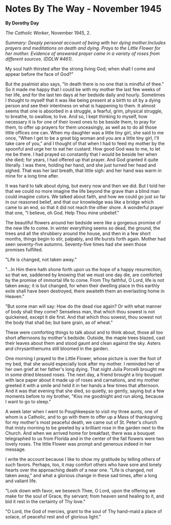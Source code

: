 Notes By The Way - November 1945
================================

**By Dorothy Day**

*The Catholic Worker*, November 1945, 2.

*Summary: Deeply personal account of being with her dying
mother.Includes prayers and meditations on death and dying. Prays to the
Little Flower for her mother. Evidence of answered prayer came in a
variety of roses from different sources. (DDLW \#461).*

My soul hath thirsted after the strong living God; when shall I come and
appear before the face of God?"

But the psalmist also says, "In death there is no one that is mindful of
thee." So it made me happy that I could be with my mother the last few
weeks of her life, and for the last ten days at her bedside daily and
hourly. Sometimes I thought to myself that it was like being present at
a birth to sit by a dying person and see their intentness on what is
happening to them. It almost seems that one is absorbed in a struggle, a
fearful, grim, physical struggle, to breathe, to swallow, to live. And
so, I kept thinking to myself, how necessary it is for one of their
loved ones to be beside them, to pray for them, to offer up prayers for
them unceasingly, as well as to do all those little offices one can.
When my daughter was a little tiny girl, she said to me once, "When I
get to be a great big woman and you are a little tiny girl, I'll take
care of you," and I thought of that when I had to feed my mother by the
spoonful and urge her to eat her custard. How good God was to me, to let
me be there. I had prayed so constantly that I would be beside her when
she died; for years, I had offered up that prayer. And God granted it
quite literally. I was there, holding her hand, and she just turned her
head and sighed. That was her last breath, that little sigh: and her
hand was warm in mine for a long time after.

It was hard to talk about dying, but every now and then we did. But I
told her that we could no more imagine the life beyond the grave than a
blind man could imagine colors. We talked about faith, and how we could
go just so far in our reasoned belief, and that our knowledge was like a
bridge which came to an end, so that it did not reach the other shore. A
wonderful prayer that one, "I believe, oh God. Help Thou mine unbelief."

The beautiful flowers around her bedside were like a gorgeous promise of
the new life to come. In winter everything seems so dead, the ground,
the trees and all the shrubbery around the house, and then in a few
short months, things begin to stir, palpably, and life bursts forth
again. Mother had seen seventy-five autumns. Seventy-five times had she
seen those promises fulfilled.

"Life is changed, not taken away."

"…In Him there hath shone forth upon us the hope of a happy
resurrection, so that we, saddened by knowing that we must one day die,
are comforted by the promise of immortal life to come. From Thy
faithful, O Lord, life is not taken away; it is but changed, for when
their dwelling place in this earthly exile shall have been destroyed,
there awaiteth them an everlasting home in Heaven."

"But some man will say: How do the dead rise again? Or with what manner
of body shall they come? Senseless man, that which thou sowest is not
quickened, except it die first. And that which thou sowest, thou sowest
not the body that shall be; but bare grain, as of wheat."

These were comforting things to talk about and to think about, those all
too short afternoons by mother's bedside. Outside, the maple trees
blazed, cast their leaves about them and stood gaunt and clean against
the sky. Asters and chrysanthemums still bloomed in the garden.

One morning I prayed to the Little Flower, whose picture is over the
foot of my bed, that she would especially look after my mother. I
reminded her of her own grief at her father's long dying. That night
Julia Porcelli brought me in some dried blessed roses. The next day, a
friend brought a tiny bouquet with lace paper about it made up of roses
and carnations, and my mother greeted it with a smile and held it in her
hands a few times that afternoon. And it was that evening that she died,
so quietly, so gently, saying but a few moments before to my brother,
"Kiss me goodnight and run along, because I want to go to sleep."

A week later when I went to Poughkeepsie to visit my three aunts, one of
whom is a Catholic, and to go with them to offer up a Mass of
thanksgiving for my mother's most peaceful death, we came out of St.
Peter's church that misty morning to be greeted by a brilliant rose in
the garden next to the Church. And when we arrived home for breakfast,
there was a bouquet telegraphed to us from Florida and in the center of
the fall flowers were two lovely roses. The little Flower was prompt and
generous indeed in her message.

I write the account because I like to show my gratitude by telling
others of such favors. Perhaps, too, it may comfort others who have sore
and lonely hearts over the approaching death of a near one. "Life is
changed, not taken away," and what a glorious change in these sad times,
after a long and valiant life.

"Look down with favor, we beseech Thee, O Lord, upon the offering we
make for the soul of Grace, thy servant; from heaven send healing to it,
and bid it rest in the certainty of Thy love."

"O Lord, the God of mercies, grant to the soul of Thy hand-maid a place
of solace, of peaceful rest and of glorious light."
